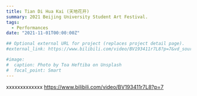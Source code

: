 ```yaml
---
title: Tian Di Hua Kai (天地花开)
summary: 2021 Beijing University Student Art Festival.
tags:
  - Performances
date: "2021-11-01T00:00:00Z"

## Optional external URL for project (replaces project detail page).
#external_link: https://www.bilibili.com/video/BV193411r7L8?p=7&vd_source=1fc9130b56263abd2eb79d2dfc4ee34f

#image:
#  caption: Photo by Toa Heftiba on Unsplash
#  focal_point: Smart
---
```


xxxxxxxxxxxxx
https://www.bilibili.com/video/BV193411r7L8?p=7